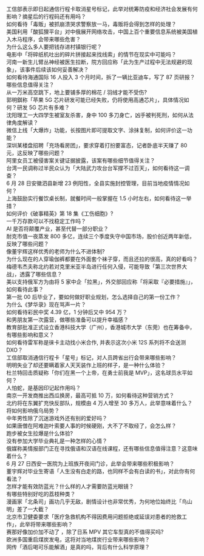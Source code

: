 工信部表示即日起通信行程卡取消星号标记，此举对统筹防疫和经济社会发展有何影响？摘星后的行程码还有用吗？  
如何看待「毒贩」被抓崩溃哭求警察放一马，毒贩将会得到怎样的处理？  
美国利用「酸狐狸平台」对中俄展开网络攻击，中国上百个重要信息系统被美国植入木马程序，会带来哪些危害？  
为什么这么多人要把钱存进村镇银行呢？  
电影中「将碎纸机吐出的碎片拼接起来找线索」的情节在现实中可能吗？  
河南一新生儿臂丛神经被医生拉断，院方回应称「此为生产过程中无法规避的现象」，该事件后续该如何妥善解决？  
如何看待海通国际 16 人投入 3 个月时间，拆了一辆比亚迪车，写了 87 页研报？哪些信息值得关注？  
从一万米高空跳下，地上要铺多厚的棉花 / 羽绒才能不受伤?  
郭明錤称「苹果 5G 芯片研发可能已经失败，仍将使用高通芯片」，具体情况如何？研发 5G 芯片有多难？  
沈阳理工一大四学生被室友杀害，身中 100 多刀身亡，凶手被判死刑，如何从法律角度解读？  
微信上线「大爆炸」功能，长按图片即可提取文字、涂抹复制，如何评价这一功能？  
深圳某楼盘招聘「充场看房团」，要求穿着打扮要富态，记者卧底半天赚了 80 元，这反映了哪些问题？  
阿里女员工被侵害案关键证据披露，该案有哪些细节值得关注？  
台湾一民调称过半民众认为「大陆武力攻台台军撑不过百天」，如何看待这一调查？  
6 月 28 日安徽泗县新增 23 例阳性，全县实施封控管理，目前当地疫情情况如何？  
上海鼓励实行餐饮桌长制，就餐时间一般掌握在 1.5 小时左右，如何看待这一举措？  
如何评价《破事精英》第 18 集《工伤细胞》?  
一千万存款可以不找稳定工作吗？  
AI 是否将颠覆产业，甚至代替一部分职业？  
耐克市值一夜蒸发 800 多亿，连续三个季度失守中国市场，股价创近两年新低，反映了哪些问题？  
像董宇辉这样优秀的老师为什么不进体制?  
为什么现在的人穿瑜伽裤都要在外面套个袜子穿，而且还拉的很高，真的好看吗？  
梅德韦杰夫称北约若对克里米亚半岛进行任何入侵，可能导致「第三次世界大战」，透露了哪些信息？  
美以支持俄军方为由将 5 家中企「拉黑」，外交部回应称「将采取『必要措施』」，如何看待此事？  
第一批 00 后毕业了，要如何做好职业规划，怎么选择自己的第一份工作？  
为什么《梦华录》现在骂声一片？  
如何看待彩民中奖 4.39 亿，1 分钟后又中 954 万？  
和男朋友第一次露营，做哪些准备可以提升幸福感？  
教育部批准正式设立香港科技大学（广州），香港城市大学（东莞）也在筹备中，有哪些影响和意义？  
如何看待雷军称是徕卡主动找小米合作, 并表示这次小米 12S 系列将不会送测 DXO？  
工信部取消通信行程卡「星号」标记，对人员跨省出行会带来哪些影响？  
明明失业了却还要瞒着家人天天装作上班的样子，是一种什么体验？  
杜兰特回击质疑称「你们在黑一个上帝，在勇士前我是 MVP」，这名球员水平如何？  
人怕蛇，是基因印记起作用吗？  
南京一开发商推出西瓜换房，最高可抵 10 万，如何看待这种营销方式？  
北约将在东翼扩充快反部队，规模由 4 万人增至 30 多万人，此举意味着什么？将如何影响俄乌局势？  
中年男性除了沉迷游戏外还有别的爱好吗？  
如果唐僧在阿难迦叶索要人事的时候硬刚，大不了不取经了，会怎么样？  
跑步被女生拉爆是什么体验?  
没有参加大学毕业典礼是一种怎样的心情？  
俄媒称美情报部门正在寻找俄语和汉语在线课程，还有哪些信息值得注意？这意味着什么？  
6 月 27 日西安一医院为上班族开夜间门诊，此举会带来哪些积极影响？  
董宇辉对毕业生寄语「人生没有白走的路，也同样不会有白读的书」，对此你有何看法？  
怎样才能有效防蓝光？什么样的人才需要防蓝光眼镜？  
有哪些特别好吃的荔枝种类？  
漫画家「北条司」画功几乎无敌，剧情设计也非常优秀，为何地位始终比「鸟山明」差了一大截？  
北京市卫健委要求「医疗急救机构不得因费用问题拒绝或延误对患者的抢救工作」，此举将带来哪些影响？  
赛那好像加价加不动了 ，除了日系 MPV 其它车型真的不值得买吗?  
欧洲多国重启煤炭发电，这将对当地煤炭行业带来哪些影响？  
网传「酒后喝可乐能解酒」是真的吗，背后有什么科学原理？  
